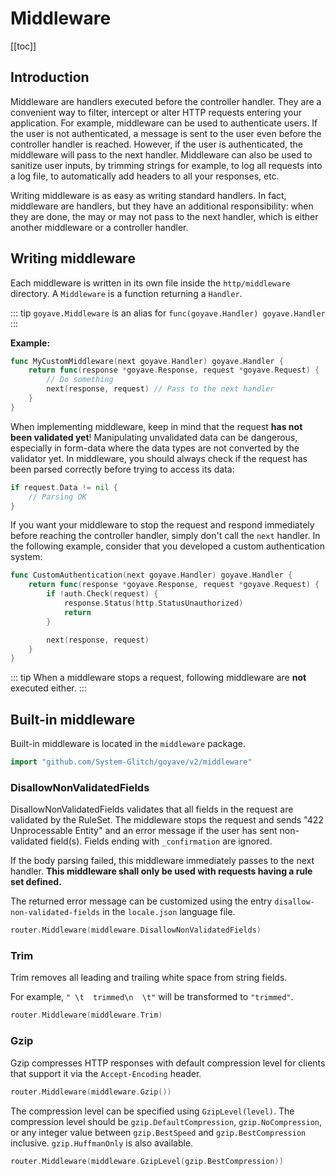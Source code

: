 # Middleware

[[toc]]

## Introduction

Middleware are handlers executed before the controller handler. They are a convenient way to filter, intercept or alter HTTP requests entering your application. For example, middleware can be used to authenticate users. If the user is not authenticated, a message is sent to the user even before the controller handler is reached. However, if the user is authenticated, the middleware will pass to the next handler. Middleware can also be used to sanitize user inputs, by trimming strings for example, to log all requests into a log file, to automatically add headers to all your responses, etc.

Writing middleware is as easy as writing standard handlers. In fact, middleware are handlers, but they have an additional responsibility: when they are done, the may or may not pass to the next handler, which is either another middleware or a controller handler.

## Writing middleware

Each middleware is written in its own file inside the `http/middleware` directory. A `Middleware` is a function returning a `Handler`.

::: tip
`goyave.Middleware` is an alias for `func(goyave.Handler) goyave.Handler`
:::

**Example:**
``` go
func MyCustomMiddleware(next goyave.Handler) goyave.Handler {
	return func(response *goyave.Response, request *goyave.Request) {
        // Do something
        next(response, request) // Pass to the next handler
    }
}
```

When implementing middleware, keep in mind that the request **has not been validated yet**! Manipulating unvalidated data can be dangerous, especially in form-data where the data types are not converted by the validator yet. In middleware, you should always check if the request has been parsed correctly before trying to access its data:
``` go
if request.Data != nil {
    // Parsing OK
}
```

If you want your middleware to stop the request and respond immediately before reaching the controller handler, simply don't call the `next` handler. In the following example, consider that you developed a custom authentication system:
``` go
func CustomAuthentication(next goyave.Handler) goyave.Handler {
	return func(response *goyave.Response, request *goyave.Request) {
        if !auth.Check(request) {
            response.Status(http.StatusUnauthorized)
            return
        }

        next(response, request)
    }
}
```

::: tip
When a middleware stops a request, following middleware are **not** executed either.
:::

## Built-in middleware

Built-in middleware is located in the `middleware` package.
``` go
import "github.com/System-Glitch/goyave/v2/middleware"
```

### DisallowNonValidatedFields

DisallowNonValidatedFields validates that all fields in the request are validated by the RuleSet. The middleware stops the request and sends "422 Unprocessable Entity" and an error message if the user has sent non-validated field(s). Fields ending with `_confirmation` are ignored.

If the body parsing failed, this middleware immediately passes to the next handler. **This middleware shall only be used with requests having a rule set defined.**

The returned error message can be customized using the entry `disallow-non-validated-fields` in the `locale.json` language file.

```go
router.Middleware(middleware.DisallowNonValidatedFields)
```

### Trim

<p><Badge text="Since v2.0.0"/></p>

Trim removes all leading and trailing white space from string fields.

For example, `" \t  trimmed\n  \t"` will be transformed to `"trimmed"`.

```go
router.Middleware(middleware.Trim)
```

### Gzip

<p><Badge text="Since v2.7.0"/></p>

Gzip compresses HTTP responses with default compression level for clients that support it via the `Accept-Encoding` header.

```go
router.Middleware(middleware.Gzip())
```

The compression level can be specified using `GzipLevel(level)`. The compression level should be `gzip.DefaultCompression`, `gzip.NoCompression`, or any integer value between `gzip.BestSpeed` and `gzip.BestCompression` inclusive. `gzip.HuffmanOnly` is also available.

``` go
router.Middleware(middleware.GzipLevel(gzip.BestCompression))
```
